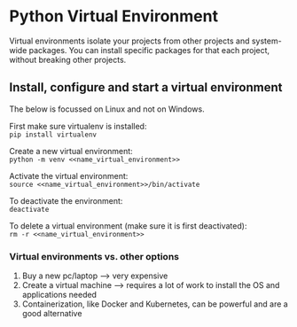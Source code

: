 # Python Virtual Environment

Virtual environments isolate your projects from other projects and system-wide packages.
You can install specific packages for that each project, without breaking other projects.

## Install, configure and start a virtual environment
The below is focussed on Linux and not on Windows.

First make sure virtualenv is installed:<br>
`pip install virtualenv`

Create a new virtual environment:<br>
`python -m venv <<name_virtual_environment>>`

Activate the virtual environment:<br>
`source <<name_virtual_environment>>/bin/activate`

To deactivate the environment:<br>
`deactivate`

To delete a virtual environment (make sure it is first deactivated):<br>
`rm -r <<name_virtual_environment>>`

### Virtual environments vs. other options
1. Buy a new pc/laptop --> very expensive
2. Create a virtual machine --> requires a lot of work to install the OS and applications needed
3. Containerization, like Docker and Kubernetes, can be powerful and are a good alternative
